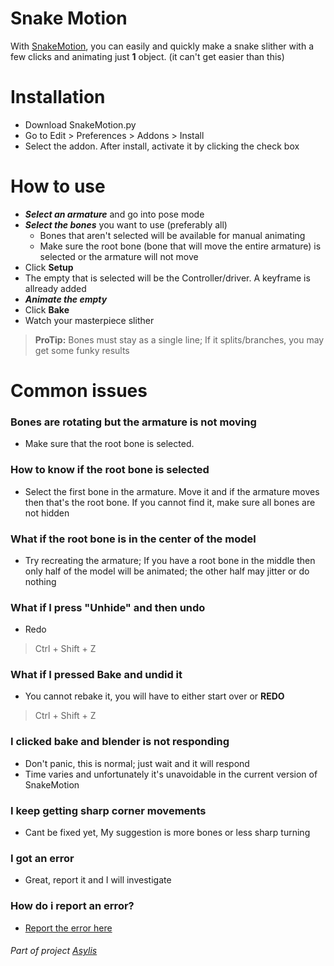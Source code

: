 # Snake Motion
With [SnakeMotion](https://raw.githubusercontent.com/NeoEmberArt/Aslyis/main/Addons/SnakeMotion.py), you can easily and quickly make a snake slither with a few clicks and animating just **1** object. (it can't get easier than this)

# Installation
* Download SnakeMotion.py
* Go to Edit > Preferences > Addons > Install
* Select the addon. After install, activate it by clicking the check box

# How to use
* ***Select an armature*** and go into pose mode
* ***Select the bones*** you want to use (preferably all)
	* Bones that aren't selected will be available for manual animating
	* Make sure the root bone (bone that will move the entire armature) is selected or the armature will not move
* Click **Setup**
* The empty that is selected will be the Controller/driver. A keyframe is allready added
* ***Animate the empty***
* Click **Bake**
* Watch your masterpiece slither

> **ProTip:** Bones must stay as a single line; If it splits/branches, you may get some funky results

# Common issues
### Bones are rotating but the armature is not moving
- Make sure that the root bone is selected.
### How to know if the root bone is selected
- Select the first bone in the armature. Move it and if the armature moves then that's the root bone. If you cannot find it, make sure all bones are not hidden
### What if the root bone is in the center of the model
- Try recreating the armature; If you have a root bone in the middle then only half of the model will be animated; the other half may jitter or do nothing
### What if I press "Unhide" and then undo
- Redo
> Ctrl + Shift + Z
### What if I pressed Bake and undid it
- You cannot rebake it, you will have to either start over or **REDO**
> Ctrl + Shift + Z
### I clicked bake and blender is not responding
- Don't panic, this is normal; just wait and it will respond
- Time varies and unfortunately it's unavoidable in the current version of SnakeMotion
### I keep getting sharp corner movements
- Cant be fixed yet, My suggestion is more bones or less sharp turning
### I got an error
- Great, report it and I will investigate
### How do i report an error?
- [Report the error here](https://github.com/NeoEmberArt/Aslyis/issues/new/choose)

###### Part of project [Asylis](https://github.com/NeoEmberArt/Aslyis)
